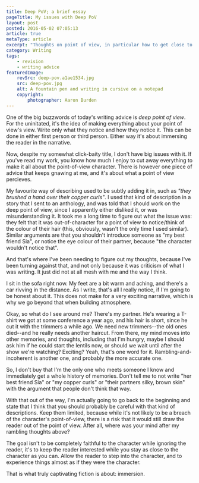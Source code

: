 ```yaml
---
title: Deep PoV; a brief essay
pageTitle: My issues with Deep PoV
layout: post
posted: 2016-05-02 07:05:13
article: true
metaType: article
excerpt: "Thoughts on point of view, in particular how to get close to the character, and what a character's perception actually is. How do we captivate a reader?"
category: Writing
tags:
    - revision
    - writing advice
featuredImage:
    revSrc: deep-pov.a1ae1534.jpg
    src: deep-pov.jpg
    alt: A fountain pen and writing in cursive on a notepad
    copyright:
        photographer: Aaron Burden
---
```


One of the big buzzwords of today's writing advice is *deep point of view*. For the uninitated, it's the idea of making everything about your point of view's view. Write only what they notice and how they notice it. This can be done in either first person or third person. Either way it's about immersing the reader in the narrative.

Now, despite my somewhat click-baity title, I don't have big issues with it. If you've read my work, you know how much I enjoy to cut away everything to make it all about the point-of-view character. There is however one piece of advice that keeps gnawing at me, and it's about what a point of view percieves.

My favourite way of describing used to be subtly adding it in, such as *"they brushed a hand over their copper curls"*. I used that kind of description in a story that I sent to an anthology, and was told that I should work on the deep point of view, since I apparently either disliked it, or was misunderstanding it. It took me a long time to figure out what the issue was: they felt that it was out-of-character for a point of view to notice/think of the colour of their hair (this, obviously, wasn't the only time I used similar). Similar arguments are that you shouldn't introduce someone as "my best friend Sia", or notice the eye colour of their partner, because "the character wouldn't notice that".

And that's where I've been needing to figure out my thoughts, because I've been turning against that, and not only because it was criticism of what I was writing. It just did not at all mesh with me and the way I think.

I sit in the sofa right now. My feet are a bit warm and aching, and there's a car rivving in the distance. As I write, that's all I really notice, if I'm going to be honest about it. This does not make for a very exciting narrative, which is why we go beyond that when building atmosphere.

Okay, so what do I see around me? There's my partner. He's wearing a T-shirt we got at some conference a year ago, and his hair is short, since he cut it with the trimmers a while ago. We need new trimmers--the old ones died--and he really needs another haircut. From there, my mind moves into other memories, and thoughts, including that I'm hungry, maybe I should ask him if he could start the lentils now, or should we wait until after the show we're watching? Exciting? Yeah, that's one word for it. Rambling-and-incoherent is another one, and probably the more accurate one.

So, I don't buy that I'm the only one who meets someone I know and immediately get a whole history of memories. Don't tell me to not write "her best friend Sia" or "my copper curls" or "their partners silky, brown skin" with the argument that people don't think that way.

With that out of the way, I'm actually going to go back to the beginning and state that I think that you should probably be careful with that kind of descriptions. Keep them limited, because while it's not likely to be a breach of the character's point-of-view, there is a risk that it would still draw the reader out of the point of view. After all, where was your mind after my rambling thoughts above?

The goal isn't to be completely faithful to the character while ignoring the reader, it's to keep the reader interested while you stay as close to the character as you can. Allow the reader to step into the character, and to experience things almost as if they were the character.

That is what truly captivating fiction is about: immersion.

